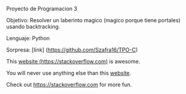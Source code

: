 Proyecto de Programacion 3

Objetivo: Resolver un laberinto magico (magico porque tiene portales) usando backtracking.

Lenguaje: Python

Sorpresa: [link] (https://github.com/Szafra16/TPO-C)




This [website (https://stackoverflow.com)][website] is awesome.

You will never use anything else than this [website].

Check out <https://stackoverflow.com> for more fun.

[website]: https://stackoverflow.com